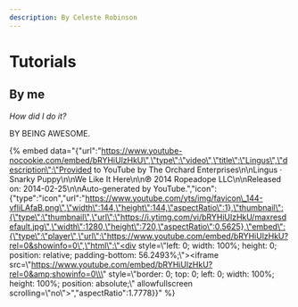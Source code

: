 ```yaml
---
description: By Celeste Robinson
---
```


# Tutorials

## By me

_How did I do it?_

BY BEING AWESOME.

{% embed data="{\"url\":\"https://www.youtube-nocookie.com/embed/bRYHiUlzHkU\",\"type\":\"video\",\"title\":\"Lingus\",\"description\":\"Provided to YouTube by The Orchard Enterprises\\n\\nLingus · Snarky Puppy\\n\\nWe Like It Here\\n\\n℗ 2014 Ropeadope LLC\\n\\nReleased on: 2014-02-25\\n\\nAuto-generated by YouTube.\",\"icon\":{\"type\":\"icon\",\"url\":\"https://www.youtube.com/yts/img/favicon\_144-vfliLAfaB.png\",\"width\":144,\"height\":144,\"aspectRatio\":1},\"thumbnail\":{\"type\":\"thumbnail\",\"url\":\"https://i.ytimg.com/vi/bRYHiUlzHkU/maxresdefault.jpg\",\"width\":1280,\"height\":720,\"aspectRatio\":0.5625},\"embed\":{\"type\":\"player\",\"url\":\"https://www.youtube.com/embed/bRYHiUlzHkU?rel=0&showinfo=0\",\"html\":\"<div style=\\\"left: 0; width: 100%; height: 0; position: relative; padding-bottom: 56.2493%;\\\"><iframe src=\\\"https://www.youtube.com/embed/bRYHiUlzHkU?rel=0&amp;showinfo=0\\\" style=\\\"border: 0; top: 0; left: 0; width: 100%; height: 100%; position: absolute;\\\" allowfullscreen scrolling=\\\"no\\\"></iframe></div>\",\"aspectRatio\":1.7778}}" %}



